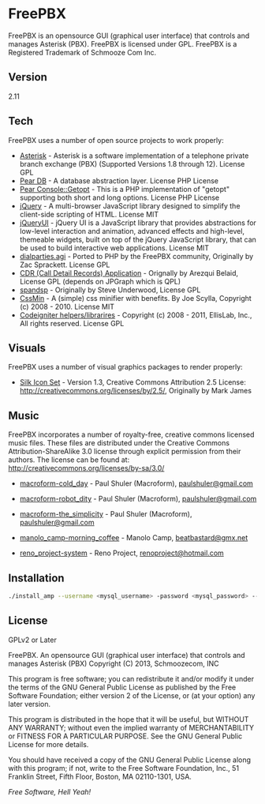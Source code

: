 FreePBX
=========

FreePBX is an opensource GUI (graphical user interface) that controls and manages Asterisk (PBX). FreePBX is licensed under GPL. FreePBX is a Registered Trademark of Schmooze Com Inc.

Version
----

2.11

Tech
-----------
FreePBX uses a number of open source projects to work properly:

* [Asterisk] - Asterisk is a software implementation of a telephone private branch exchange (PBX) (Supported Versions 1.8 through 12). License GPL
* [Pear DB] - A database abstraction layer. License PHP License
* [Pear Console::Getopt] - This is a PHP implementation of "getopt" supporting both short and long options. License PHP License
* [jQuery] - A multi-browser JavaScript library designed to simplify the client-side scripting of HTML. License MIT
* [jQueryUI] - jQuery UI is a JavaScript library that provides abstractions for low-level interaction and animation, advanced effects and high-level, themeable widgets, built on top of the jQuery JavaScript library, that can be used to build interactive web applications. License MIT
* [dialparties.agi] - Ported to PHP by the FreePBX community, Originally by Zac Sprackett.  License GPL
* [CDR (Call Detail Records) Application] - Orignally by Arezqui Belaid, License GPL (depends on JPGraph which is QPL)
* [spandsp] - Originally by Steve Underwood, License GPL
* [CssMin] - A (simple) css minifier with benefits. By Joe Scylla, Copyright (c) 2008 - 2010. License MIT
* [Codeigniter helpers/librarires] - Copyright (c) 2008 - 2011, EllisLab, Inc., All rights reserved. License GPL

Visuals
-----------
FreePBX uses a number of visual graphics packages to render properly:

* [Silk Icon Set] - Version 1.3, Creative Commons Attribution 2.5 License: http://creativecommons.org/licenses/by/2.5/, Originally by Mark James

Music
-----------
FreePBX incorporates a number of royalty-free, creative commons licensed music files. These files are distributed under the Creative Commons Attribution-ShareAlike 3.0 license through explicit permission from their authors. The license can be found at: http://creativecommons.org/licenses/by-sa/3.0/

* [macroform-cold_day] - Paul Shuler (Macroform), paulshuler@gmail.com

* [macroform-robot_dity] - Paul Shuler (Macroform), paulshuler@gmail.com

* [macroform-the_simplicity] - Paul Shuler (Macroform), paulshuler@gmail.com

* [manolo_camp-morning_coffee] - Manolo Camp, beatbastard@gmx.net

* [reno_project-system] - Reno Project, renoproject@hotmail.com

Installation
--------------

```sh
./install_amp --username <mysql_username> -password <mysql_password> --installdb
```

License
----

GPLv2 or Later

FreePBX. An opensource GUI (graphical user interface) that controls and manages Asterisk (PBX)
Copyright (C) 2013, Schmoozecom, INC

This program is free software; you can redistribute it and/or
modify it under the terms of the GNU General Public License
as published by the Free Software Foundation; either version 2
of the License, or (at your option) any later version.

This program is distributed in the hope that it will be useful,
but WITHOUT ANY WARRANTY; without even the implied warranty of
MERCHANTABILITY or FITNESS FOR A PARTICULAR PURPOSE.  See the
GNU General Public License for more details.

You should have received a copy of the GNU General Public License
along with this program; if not, write to the Free Software
Foundation, Inc., 51 Franklin Street, Fifth Floor, Boston, MA  02110-1301, USA.

*Free Software, Hell Yeah!*

  [asterisk]: http://www.asterisk.org
  [jQueryUI]: http://jqueryui.com 
  [jQuery]: http://jquery.com
  [dialparties.agi]: http://www.sprackett.com
  [CDR (Call Detail Records) Application]: http://www.asterisk-stats.org
  [spandsp]: http://opencall.org
  [Silk Icon Set]: http://www.famfamfam.com/lab/icons/silk/
  [CssMin]: http://opensource.org/licenses/mit-license.php
  [Codeigniter helpers/librarires]: http://codeigniter.com/user_guide/license.html
  [macroform-cold_day]: http://macroform.bandcamp.com/
  [macroform-robot_dity]: http://macroform.bandcamp.com/
  [macroform-the_simplicity]: http://macroform.bandcamp.com/
  [manolo_camp-morning_coffee]: http://ccmixter.org/people/ManoloCamp
  [reno_project-system]: http://www.jamendo.com/en/album/23661
  [pear db]: http://pear.php.net/package/DB
  [pear console::getopt]: http://pear.php.net/package/Console_Getopt
